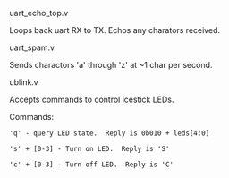 uart_echo_top.v

  Loops back uart RX to TX.  Echos any charators received.

uart_spam.v

  Sends charactors 'a' through 'z' at ~1 char per second.

ublink.v

  Accepts commands to control icestick LEDs.

  Commands:

    'q' - query LED state.  Reply is 0b010 + leds[4:0]

    's' + [0-3] - Turn on LED.  Reply is 'S'

    'c' + [0-3] - Turn off LED.  Reply is 'C'
